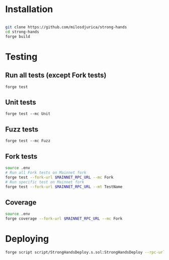# Installation

```sh

git clone https://github.com/milosdjurica/strong-hands
cd strong-hands
forge build

```

# Testing

## Run all tests (except Fork tests)

`forge test`

## Unit tests

`forge test --mc Unit`

## Fuzz tests

`forge test --mc Fuzz`

## Fork tests

```sh
source .env
# Run all Fork tests on Mainnet fork
forge test --fork-url $MAINNET_RPC_URL --mc Fork
# Run specific test on Mainnet fork
forge test --fork-url $MAINNET_RPC_URL --mt TestName

```

## Coverage

```sh
source .env
forge coverage --fork-url $MAINNET_RPC_URL --mc Fork
```

# Deploying

```sh
forge script script/StrongHandsDeploy.s.sol:StrongHandsDeploy --rpc-url $SEPOLIA_RPC_URL --private-key $PRIVATE_KEY --broadcast --etherscan-api-key $ETHERSCAN_API_KEY --verify

```


